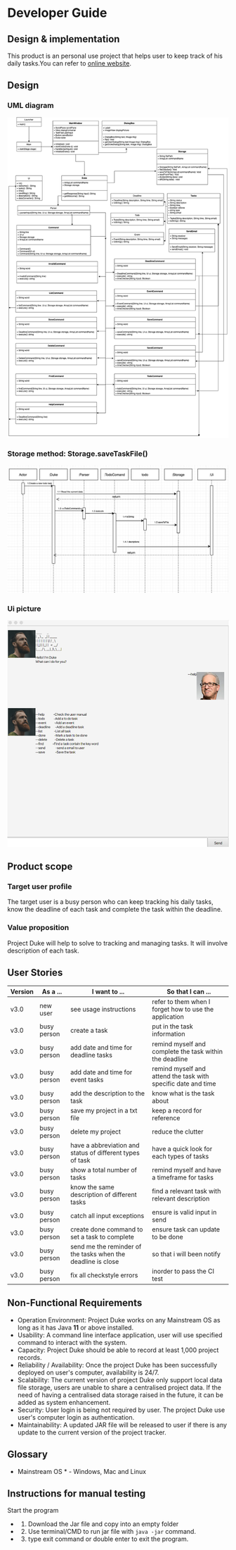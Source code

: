 # Developer Guide

## Design & implementation

This product is an personal use project that helps user to keep track of his daily tasks.You can refer to [online website](https://linqing42.github.io/ip/DeveloperGuide.html).
## Design

### UML diagram 
![UML Diagram](images/IP.png) 

### Storage method: Storage.saveTaskFile()
![Sequence Diagram](images/Ip2.png)

### Ui picture
![Ui png](images/GUI.png)



## Product scope
### Target user profile

The target user is a busy person who can keep tracking his daily tasks, know the deadline of each task and complete the task within the deadline.

### Value proposition

Project Duke will help to solve to tracking and managing tasks. It will involve description of each task. 

## User Stories

|Version| As a ... | I want to ... | So that I can ...|
|--------|----------|---------------|------------------|
|v3.0|new user|see usage instructions|refer to them when I forget how to use the application|
|v3.0|busy person|create a task|put in the task information|
|v3.0|busy person|add date and time for deadline tasks| remind myself and complete the task within the deadline|
|v3.0|busy person|add date and time for event tasks| remind myself and attend the task with specific date and time|
|v3.0|busy person|add the description to the task|know what is the task about|
|v3.0|busy person|save my project in a txt file|keep a record for reference|
|v3.0|busy person|delete my project| reduce the clutter|
|v3.0|busy person|have a abbreviation and status of different types of task|have a quick look for each types of tasks| |
|v3.0|busy person|show a total number of tasks|remind myself and have a timeframe for tasks|
|v3.0|busy person|know the same description of different tasks|find a relevant task with relevant description|
|v3.0|busy person|catch all input exceptions | ensure is valid input in send|
|v3.0|busy person|create done command to set a task to complete| ensure task can update to be done|
|v3.0|busy person|send me the reminder of the tasks when the deadline is close| so that i will been notify|
|v3.0|busy person|fix all checkstyle errors| inorder to pass the CI test|

## Non-Functional Requirements

* Operation Environment: Project Duke works on any Mainstream OS as long as it has Java **11** or above installed. 
* Usability: A command line interface application, user will use specified command to interact with the system.
* Capacity: Project Duke should be able to record at least 1,000 project records. 
* Reliability / Availability: Once the project Duke has been successfully deployed on user's computer, availability is 24/7.   
* Scalability: The current version of project Duke only support local data file storage, users are unable to share a centralised project data.
               If the need of having a centralised data storage raised in the future, it can be added as system enhancement. 
* Security: User login is being not required by user. The project Duke use user's computer login as authentication.
* Maintainability: A updated JAR file will be released to user if there is any update to the current version of the project tracker.                 
               
## Glossary

* Mainstream OS * - Windows, Mac and Linux

## Instructions for manual testing

Start the program
*    1. Download the Jar file and copy into an empty folder
*    2. Use terminal/CMD to run jar file with `java -jar` command.
*    3. type exit command or double enter to exit the program.
